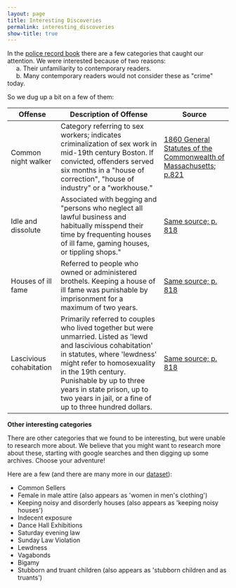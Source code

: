 ```yaml
---
layout: page
title: Interesting Discoveries
permalink: interesting_discoveries
show-title: true
---
```


In the [police record book](https://findingaids.bc.edu/repositories/2/archival_objects/47581) there are a few categories that caught our attention. We were interested because of two reasons: 
<br> <span style="margin-left: 20px;">
 a. Their unfamiliarity to contemporary readers.</span>
<br> <span style="margin-left: 20px;"> b. Many contemporary readers would not consider these as "crime" today.</span>

So we dug up a bit on a few of them:
  
| Offense | Description of Offense | Source |
|---------|----------------------|--------|
| Common night walker | Category referring to sex workers; indicates criminalization of sex work in mid-19th century Boston. If convicted, offenders served six months in a "house of correction", "house of industry" or a "workhouse." | [1860 General Statutes of the Commonwealth of Massachusetts; p.821](https://archive.org/details/generalstatuteso1860mass/page/820/mode/2up) |
| Idle and dissolute | Associated with begging and "persons who neglect all lawful business and habitually misspend their time by frequenting houses of ill fame, gaming houses, or tippling shops." | [Same source; p. 818](https://archive.org/details/generalstatuteso1860mass/page/818/mode/2up) |
| Houses of ill fame | Referred to people who owned or administered brothels. Keeping a house of ill fame was punishable by imprisonment for a maximum of two years. | [Same source; p. 818](https://archive.org/details/generalstatuteso1860mass/page/818/mode/2up) |
| Lascivious cohabitation | Primarily referred to couples who lived together but were unmarried. Listed as 'lewd and lascivious cohabitation' in statutes, where 'lewdness' might refer to homosexuality in the 19th century. Punishable by up to three years in state prison, up to two years in jail, or a fine of up to three hundred dollars. | [Same source; p. 818](https://archive.org/details/generalstatuteso1860mass/page/818/mode/2up) |


**Other interesting categories**

There are other categories that we found to be interesting, but were unable to research more about. We believe that you might want to research more about these, starting with google searches and then digging up some archives. Choose your adventure! 

Here are a few (and there are many more in our [dataset](/policedata/data)):

- Common Sellers
- Female in male attire (also appears as 'women in men's clothing')
- Keeping noisy and disorderly houses (also appears as 'keeping noisy houses')
- Indecent exposure
- Dance Hall Exhibitions
- Saturday evening law
- Sunday Law Violation
- Lewdness
- Vagabonds
- Bigamy
- Stubborn and truant children (also appears as 'stubborn children and as truants')
